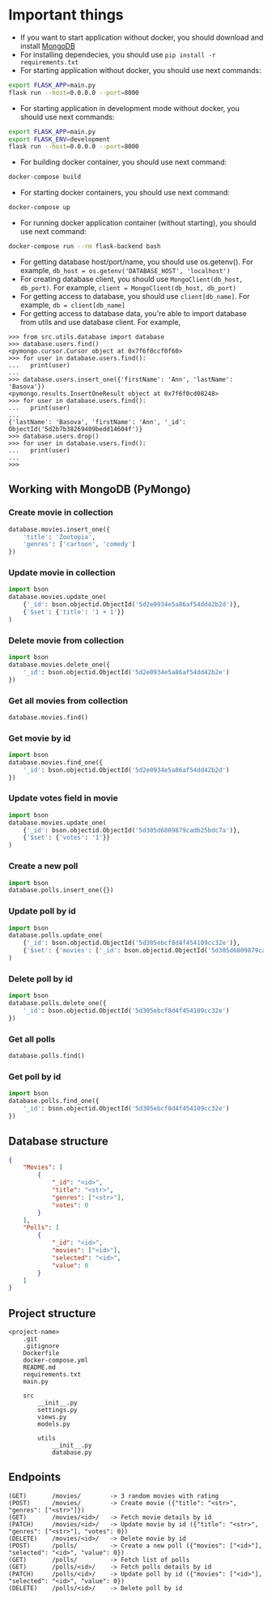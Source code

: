 # Important things

-   If you want to start application without docker, you should download and install [MongoDB](https://www.mongodb.com/download-center/community)
-   For installing dependecies, you should use `pip install -r requirements.txt`
-   For starting application without docker, you should use next commands:

```bash
export FLASK_APP=main.py
flask run --host=0.0.0.0 --port=8000
```

-   For starting application in development mode without docker, you should use next commands:

```bash
export FLASK_APP=main.py
export FLASK_ENV=development
flask run --host=0.0.0.0 --port=8000
```

-   For building docker container, you should use next command:

```bash
docker-compose build
```

-   For starting docker containers, you should use next command:

```bash
docker-compose up
```

-   For running docker application container (without starting), you should use next command:

```bash
docker-compose run --rm flask-backend bash
```

-   For getting database host/port/name, you should use os.getenv(). For example, `db_host = os.getenv('DATABASE_HOST', 'localhost')`
-   For creating database client, you should use `MongoClient(db_host, db_port)`. For example, `client = MongoClient(db_host, db_port)`
-   For getting access to database, you should use `client[db_name]`. For example, `db = client[db_name]`
-   For getting access to database data, you're able to import database from utils and use database client. For example,

```
>>> from src.utils.database import database
>>> database.users.find()
<pymongo.cursor.Cursor object at 0x7f6f0ccf0f60>
>>> for user in database.users.find():
...   print(user)
...
>>> database.users.insert_one({'firstName': 'Ann', 'lastName': 'Basova'})
<pymongo.results.InsertOneResult object at 0x7f6f0cd08248>
>>> for user in database.users.find():
...   print(user)
...
{'lastName': 'Basova', 'firstName': 'Ann', '_id': ObjectId('5d2b7b38269409bedd14604f')}
>>> database.users.drop()
>>> for user in database.users.find():
...   print(user)
...
>>>
```

## Working with MongoDB (PyMongo)

### Create movie in collection

```python
database.movies.insert_one({
    'title': 'Zootopia',
    'genres': ['cartoon', 'comedy']
})
```

### Update movie in collection

```python
import bson
database.movies.update_one(
    {'_id': bson.objectid.ObjectId('5d2e0934e5a86af54dd42b2d')},
    {'$set': {'title': '1 + 1'}}
)
```

### Delete movie from collection

```python
import bson
database.movies.delete_one({
    '_id': bson.objectid.ObjectId('5d2e0934e5a86af54dd42b2e')
})
```

### Get all movies from collection

```python
database.movies.find()
```

### Get movie by id

```python
import bson
database.movies.find_one({
    '_id': bson.objectid.ObjectId('5d2e0934e5a86af54dd42b2d')
})
```

### Update votes field in movie

```python
import bson
database.movies.update_one(
    {'_id': bson.objectid.ObjectId('5d305d6809879cadb25bdc7a')},
    {'$set': {'votes': '1'}}
)
```

### Create a new poll

```python
import bson
database.polls.insert_one({})
```

### Update poll by id

```python
import bson
database.polls.update_one(
    {'_id': bson.objectid.ObjectId('5d305ebcf8d4f454109cc32e')},
    {'$set': {'movies': ['_id': bson.objectid.ObjectId('5d305d6809879cadb25bdc7a'),'_id': bson.objectid.ObjectId('5d2e0934e5a86af54dd42b2d')], 'selected': '_id': bson.objectid.ObjectId('5d305d6809879cadb25bdc7a'), 'value': '1'}}
)
```

### Delete poll by id

```python
import bson
database.polls.delete_one({
    '_id': bson.objectid.ObjectId('5d305ebcf8d4f454109cc32e')
})
```

### Get all polls

```python
database.polls.find()
```

### Get poll by id

```python
import bson
database.polls.find_one({
    '_id': bson.objectid.ObjectId('5d305ebcf8d4f454109cc32e')
})
```

## Database structure

```json
{
    "Movies": [
        {
            "_id": "<id>",
            "title": "<str>",
            "genres": ["<str>"],
            "votes": 0
        }
    ],
    "Polls": [
        {
            "_id": "<id>",
            "movies": ["<id>"],
            "selected": "<id>",
            "value": 0
        }
    ]
}
```

## Project structure

```
<project-name>
    .git
    .gitignore
    Dockerfile
    docker-compose.yml
    README.md
    requirements.txt
    main.py

    src
        __init__.py
        settings.py
        views.py
        models.py

        utils
            __init__.py
            database.py
```

## Endpoints

```
(GET)       /movies/        -> 3 random movies with rating
(POST)      /movies/        -> Create movie ({"title": "<str>", "genres": ["<str>"]})
(GET)       /movies/<id>/   -> Fetch movie details by id
(PATCH)     /movies/<id>/   -> Update movie by id ({"title": "<str>", "genres": ["<str>"], "votes": 0})
(DELETE)    /movies/<id>/   -> Delete movie by id
(POST)      /polls/         -> Create a new poll ({"movies": ["<id>"], "selected": "<id>", "value": 0})
(GET)       /polls/         -> Fetch list of polls
(GET)       /polls/<id>/    -> Fetch polls details by id
(PATCH)     /polls/<id>/    -> Update poll by id ({"movies": ["<id>"], "selected": "<id>", "value": 0})
(DELETE)    /polls/<id>/    -> Delete poll by id

```
